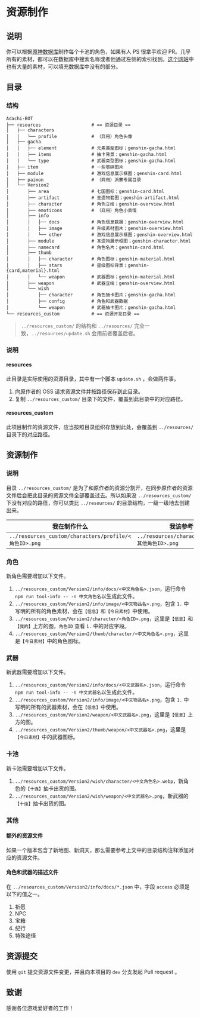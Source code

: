 # 资源制作

## 说明

你可以根据[原神数据库](https://genshin.honeyhunterworld.com/?lang=CN)制作每个卡池的角色，如果有人 PS 很拿手欢迎 PR。几乎所有的素材，都可以在数据库中搜索名称或者他通过左侧的索引找到。[这个网站](https://genshin-impact.fandom.com/wiki/Genshin_Impact_Wiki)中也有大量的素材，可以填充数据库中没有的部分。

## 目录

### 结构

```
Adachi-BOT
├── resources                   # == 资源目录 ==
│   ├── characters
│   │   └── profile             # （弃用）角色头像
│   ├── gacha
│   │   ├── element             # 元素类型图标；genshin-gacha.html
│   │   ├── items               # 抽卡背景；genshin-gacha.html
│   │   └── type                # 武器类型图标；genshin-gacha.html
│   ├── item                    # 一些零碎图片
│   ├── module                  # 游戏信息展示框图；genshin-card.html
│   ├── paimon                  # （弃用）派蒙专属目录
│   └── Version2
│       ├── area                # 七国图标；genshin-card.html
│       ├── artifact            # 圣遗物套图；genshin-artifact.html
│       ├── character           # 角色立绘；genshin-overview.html
│       ├── emoticons           # （弃用）角色小表情
│       ├── info
│       │   ├── docs            # 角色信息数据：genshin-overview.html
│       │   ├── image           # 升级素材图片；genshin-overview.html
│       │   └── other           # 游戏信息展示框图；genshin-overview.html
│       ├── module              # 圣遗物展示框图；genshin-character.html
│       ├── namecard            # 角色名片；genshin-card.html
│       ├── thumb
│       │   ├── character       # 角色图标；genshin-material.html
│       │   ├── stars           # 星级图标背景；genshin-{card,material}.html
│       │   └── weapon          # 武器图标；genshin-material.html
│       ├── weapon              # 武器立绘；genshin-overview.html
│       └── wish
│           ├── character       # 角色抽卡图片；genshin-gacha.html
│           ├── config          # 角色和武器数据
│           └── weapon          # 武器抽卡图片；genshin-gacha.html
└── resources_custom            # == 资源开发目录 ==
```

> `../resources_custom/` 的结构和 `../resources/` 完全一致，`../resources/update.sh` 会用前者覆盖后者。

### 说明

#### resources

此目录是实际使用的资源目录，其中有一个脚本 `update.sh` ，会做两件事。

1. 向原作者的 OSS 请求资源文件并按路径保存到此目录。
2. 复制 `../resources_custom/` 目录下的文件，覆盖到此目录中的对应路径。

#### resources_custom

此项目制作的资源文件，应当按照目录组织存放到此处，会覆盖到 `../resources/` 目录下的对应路径。

## 资源制作

### 说明

目录 `../resources_custom/` 是为了和原作者的资源分割开，在同步原作者的资源文件后会把此目录的资源文件全部覆盖过去。所以如果没 `../resources_custom/` 下没有对应的路径，你可以类比 `../resources/` 的目录结构，一级一级地去创建出来。

| 我在制作什么                                          | 我该参考什么                                       |
| ----------------------------------------------------- | -------------------------------------------------- |
| `../resources_custom/characters/profile/<角色ID>.png` | `../resources/characters/profile/<其他角色ID>.png` |

### 角色

新角色需要增加以下文件。

1. `../resources_custom/Version2/info/docs/<中文角色名>.json`，运行命令 `npm run tool-info -- -n 中文角色名`以生成此文件。
2. `../resources_custom/Version2/info/image/<中文物品名>.png`，包含 `1.` 中写明的所有的角色素材，会在`【信息】`和`【今日素材】`中使用。
3. `../resources_custom/Version2/character/<角色ID>.png`，这里是`【信息】`和`【我的】`上方的图，`角色ID` 查看 `1.` 中的对应字段。
4. `../resources_custom/Version2/thumb/character/<中文角色名>.png`，这里是`【今日素材】`中的角色图标。

### 武器

新武器需要增加以下文件。

1. `../resources_custom/Version2/info/docs/<中文武器名>.json`，运行命令 `npm run tool-info -- -n 中文武器名`以生成此文件。
2. `../resources_custom/Version2/info/image/<中文物品名>.png`，包含 `1.` 中写明的所有的武器素材，会在`【信息】`中使用。
3. `../resources_custom/Version2/weapon/<中文武器名>.png`，这里是`【信息】`上方的图。
4. `../resources_custom/Version2/thumb/weapon/<中文武器名>.png`，这里是`【今日素材】`中的武器图标。

### 卡池

新卡池需要增加以下文件。

1. `../resources_custom/Version2/wish/character/<中文角色名>.webp`，新角色的`【十连】`抽卡出货的图。
2. `../resources_custom/Version2/wish/weapon/<中文武器名>.png`，新武器的`【十连】`抽卡出货的图。

### 其他

#### 额外的资源文件

如果一个版本包含了新地图、新洞天，那么需要参考上文中的目录结构注释添加对应的资源文件。

#### 角色和武器的描述文件

在 `../resources_custom/Version2/info/docs/*.json` 中，字段 `access` 必须是以下的值之一。

1. 祈愿
2. NPC
3. 宝箱
4. 纪行
5. 特殊途径

## 资源提交

使用 `git` 提交资源文件变更，并且向本项目的 `dev` 分支发起 Pull request 。

## 致谢

感谢各位游戏爱好者的工作！
